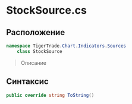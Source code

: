 
# StockSource.cs
## Расположение
```csharp
namespace TigerTrade.Chart.Indicators.Sources  
    class StockSource
```

> Описание

## Синтаксис
```csharp
public override string ToString()
```
